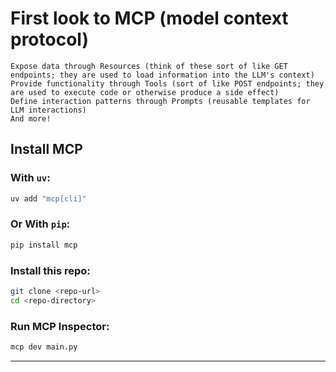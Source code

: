 # First look to MCP (model context protocol)

    Expose data through Resources (think of these sort of like GET endpoints; they are used to load information into the LLM's context)
    Provide functionality through Tools (sort of like POST endpoints; they are used to execute code or otherwise produce a side effect)
    Define interaction patterns through Prompts (reusable templates for LLM interactions)
    And more!


## Install MCP  

### With `uv`:  
```sh
uv add "mcp[cli]"
```

### Or With `pip`:  
```sh
pip install mcp
```

### Install this repo:  
```sh
git clone <repo-url>
cd <repo-directory>
```

### Run MCP Inspector:  
```sh
mcp dev main.py
```  

---
